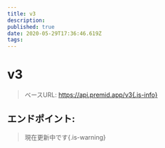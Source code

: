 ```yaml
---
title: v3
description:
published: true
date: 2020-05-29T17:36:46.619Z
tags:
---
```


# v3

> ベースURL: https://api.premid.app/v3{.is-info}


## エンドポイント:
> 現在更新中です{.is-warning}